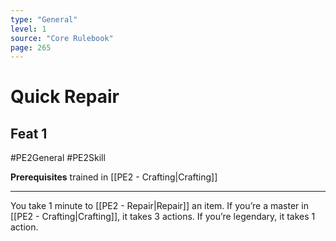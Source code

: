 ```yaml
---
type: "General"
level: 1
source: "Core Rulebook"
page: 265
---
```

# Quick Repair
## Feat 1
#PE2General #PE2Skill 

**Prerequisites** trained in [[PE2 - Crafting|Crafting]]

---
You take 1 minute to [[PE2 - Repair|Repair]] an item. If you’re a master in [[PE2 - Crafting|Crafting]], it takes 3 actions. If you’re legendary, it takes 1 action.